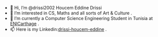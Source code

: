 - 👋 Hi, I’m @drissi2002 Houcem Eddine Drissi
- 👀 I’m interested in CS, Maths and all sorts of Art & Culture .
- 🌱 I’m currently a Computer Science Engineering Student in Tunisia at [ENICarthage](http://www.enicarthage.rnu.tn/) .
- 📫 Here is my Linkedin:[drissi-houcem-eddine]( https://www.linkedin.com/in/drissi-houcem-eddine/) .

